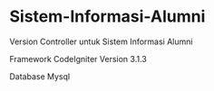 # Sistem-Informasi-Alumni
Version Controller untuk Sistem Informasi Alumni

<p>Framework CodeIgniter Version 3.1.3</p>
<p>Database Mysql</p>
